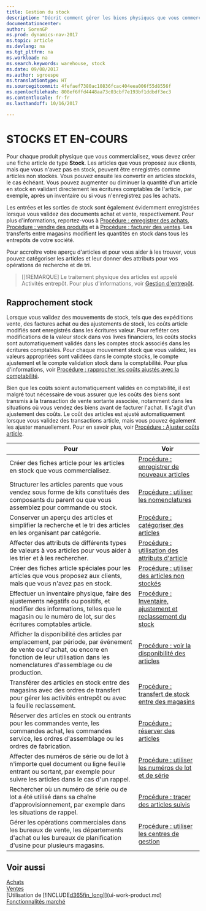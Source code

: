 ```yaml
---
title: Gestion du stock
description: "Décrit comment gérer les biens physiques que vous commercialisez, par exemple, la gestion du stock de votre entrepôt."
documentationcenter: 
author: SorenGP
ms.prod: dynamics-nav-2017
ms.topic: article
ms.devlang: na
ms.tgt_pltfrm: na
ms.workload: na
ms.search.keywords: warehouse, stock
ms.date: 09/08/2017
ms.author: sgroespe
ms.translationtype: HT
ms.sourcegitcommit: 4fefaef7380ac10836fcac404eea006f55d8556f
ms.openlocfilehash: 808ef6ffd4448aa73c03cbf7e193bf1ddbdf3ec3
ms.contentlocale: fr-fr
ms.lasthandoff: 10/16/2017

---
```


# <a name="inventory"></a>STOCKS ET EN-COURS
Pour chaque produit physique que vous commercialisez, vous devez créer une fiche article de type **Stock**. Les articles que vous proposez aux clients, mais que vous n'avez pas en stock, peuvent être enregistrés comme articles non stockés. Vous pouvez ensuite les convertir en articles stockés, le cas échéant. Vous pouvez augmenter ou diminuer la quantité d'un article en stock en validant directement les écritures comptables de l'article, par exemple, après un inventaire ou si vous n'enregistrez pas les achats.

Les entrées et les sorties de stock sont également évidemment enregistrées lorsque vous validez des documents achat et vente, respectivement. Pour plus d'informations, reportez-vous à [Procédure : enregistrer des achats](purchasing-how-record-purchases.md), [Procédure : vendre des produits](sales-how-sell-products.md) et à [Procédure : facturer des ventes](sales-how-invoice-sales.md). Les transferts entre magasins modifient les quantités en stock dans tous les entrepôts de votre société.   

Pour accroître votre aperçu d'articles et pour vous aider à les trouver, vous pouvez catégoriser les articles et leur donner des attributs pour vos opérations de recherche et de tri.

> []!REMARQUE] Le traitement physique des articles est appelé Activités entrepôt. Pour plus d'informations, voir [Gestion d'entrepôt](warehouse-manage-warehouse.md).

## <a name="inventory-reconciliation"></a>Rapprochement stock
Lorsque vous validez des mouvements de stock, tels que des expéditions vente, des factures achat ou des ajustements de stock, les coûts article modifiés sont enregistrés dans les écritures valeur. Pour refléter ces modifications de la valeur stock dans vos livres financiers, les coûts stocks sont automatiquement validés dans les comptes stock associés dans les écritures comptables. Pour chaque mouvement stock que vous validez, les valeurs appropriées sont validées dans le compte stocks, le compte ajustement et le compte validation stock dans la comptabilité. Pour plus d'informations, voir [Procédure : rapprocher les coûts ajustés avec la comptabilité](finance-how-to-post-inventory-costs-to-the-general-ledger.md).

Bien que les coûts soient automatiquement validés en comptabilité, il est malgré tout nécessaire de vous assurer que les coûts des biens sont transmis à la transaction de vente sortante associée, notamment dans les situations où vous vendez des biens avant de facturer l'achat. Il s'agit d'un ajustement des coûts. Le coût des articles est ajusté automatiquement lorsque vous validez des transactions article, mais vous pouvez également les ajuster manuellement. Pour en savoir plus, voir [Procédure : Ajuster coûts article](inventory-how-adjust-item-costs.md).

|Pour |Voir |
|---|----|
|Créer des fiches article pour les articles en stock que vous commercialisez.|[Procédure : enregistrer de nouveaux articles](inventory-how-register-new-items.md)|
|Structurer les articles parents que vous vendez sous forme de kits constitués des composants du parent ou que vous assemblez pour commande ou stock.|[Procédure : utiliser les nomenclatures](inventory-how-work-BOMs.md)|
|Conserver un aperçu des articles et simplifier la recherche et le tri des articles en les organisant par catégorie.|[Procédure : catégoriser des articles](inventory-how-categorize-items.md)|
|Affecter des attributs de différents types de valeurs à vos articles pour vous aider à les trier et à les rechercher.|[Procédure : utilisation des attributs d'article](inventory-how-work-item-attributes.md)|
|Créer des fiches article spéciales pour les articles que vous proposez aux clients, mais que vous n'avez pas en stock.|[Procédure : utiliser des articles non stockés](inventory-how-work-nonstock-items.md)|
|Effectuer un inventaire physique, faire des ajustements négatifs ou positifs, et modifier des informations, telles que le magasin ou le numéro de lot, sur des écritures comptables article.|[Procédure : Inventaire, ajustement et reclassement du stock](inventory-how-count-adjust-reclassify.md)|
|Afficher la disponibilité des articles par emplacement, par période, par événement de vente ou d'achat, ou encore en fonction de leur utilisation dans les nomenclatures d'assemblage ou de production.|[Procédure : voir la disponibilité des articles](inventory-how-availability-overview.md)|
|Transférer des articles en stock entre des magasins avec des ordres de transfert pour gérer les activités entrepôt ou avec la feuille reclassement.|[Procédure : transfert de stock entre des magasins](inventory-how-transfer-between-locations.md)|
|Réserver des articles en stock ou entrants pour les commandes vente, les commandes achat, les commandes service, les ordres d'assemblage ou les ordres de fabrication.|[Procédure : réserver des articles](inventory-how-to-reserve-items.md)|
|Affecter des numéros de série ou de lot à n'importe quel document ou ligne feuille entrant ou sortant, par exemple pour suivre les articles dans le cas d'un rappel.|[Procédure : utiliser les numéros de lot et de série](inventory-how-work-item-tracking.md)|
|Rechercher où un numéro de série ou de lot a été utilisé dans sa chaîne d'approvisionnement, par exemple dans les situations de rappel.|[Procédure : tracer des articles suivis](inventory-how-to-trace-item-tracked-items.md)|
|Gérer les opérations commerciales dans les bureaux de vente, les départements d'achat ou les bureaux de planification d'usine pour plusieurs magasins.|[Procédure : utiliser les centres de gestion](inventory-responsibility-centers.md)|

## <a name="see-also"></a>Voir aussi  
[Achats](purchasing-manage-purchasing.md)  
[Ventes](sales-manage-sales.md)    
[Utilisation de [!INCLUDE[d365fin_long](includes/d365fin_long_md.md)]](ui-work-product.md)  
[Fonctionnalités marché](ui-across-business-areas.md)

## 

